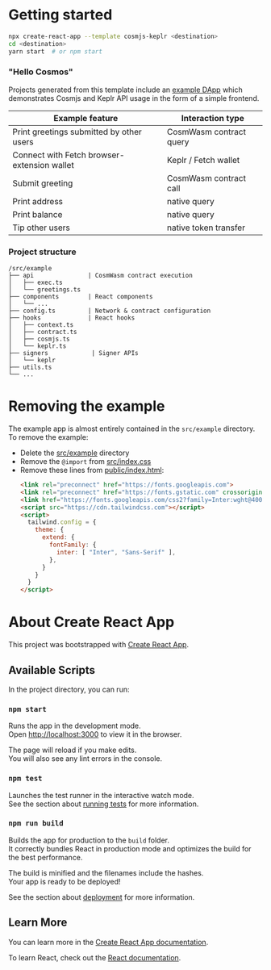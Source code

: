 # Getting started

```bash
npx create-react-app --template cosmjs-keplr <destination>
cd <destination>
yarn start  # or npm start
```

### "Hello Cosmos"

Projects generated from this template include an [example DApp](https://docs.fetch.ai/create-react-app/example_dapp) which demonstrates Cosmjs and Keplr API usage in the form of a simple frontend.

| Example feature                             | Interaction type        |
|---------------------------------------------|-------------------------|
| Print greetings submitted by other users    | CosmWasm contract query |
| Connect with Fetch browser-extension wallet | Keplr / Fetch wallet    |
| Submit greeting                             | CosmWasm contract call  |
| Print address                               | native query            |
| Print balance                               | native query            |
| Tip other users                             | native token transfer   |

### Project structure

```
/src/example
├── api               | CosmWasm contract execution
│   ├── exec.ts
│   └── greetings.ts
├── components        | React components
│   └── ...
├── config.ts         | Network & contract configuration
├── hooks             | React hooks
│   ├── context.ts
│   ├── contract.ts
│   ├── cosmjs.ts
│   └── keplr.ts
├── signers            | Signer APIs
│   └── keplr
├── utils.ts
└── ...
```

# Removing the example

The example app is almost entirely contained in the `src/example` directory.
To remove the example:

- Delete the [src/example](./src/example) directory
- Remove the `@import` from [src/index.css](./src/index.css)
- Remove these lines from [public/index.html](./public/index.html):
    ```html
    <link rel="preconnect" href="https://fonts.googleapis.com">
    <link rel="preconnect" href="https://fonts.gstatic.com" crossorigin>
    <link href="https://fonts.googleapis.com/css2?family=Inter:wght@400;600;800&display=swap" rel="stylesheet">
    <script src="https://cdn.tailwindcss.com"></script>
    <script>
      tailwind.config = {
        theme: {
          extend: {
            fontFamily: {
              inter: [ "Inter", "Sans-Serif" ],
            },
          }
        }
      }
    </script>
    ```

# About Create React App

This project was bootstrapped with [Create React App](https://github.com/facebook/create-react-app).

## Available Scripts

In the project directory, you can run:

### `npm start`

Runs the app in the development mode.\
Open [http://localhost:3000](http://localhost:3000) to view it in the browser.

The page will reload if you make edits.\
You will also see any lint errors in the console.

### `npm test`

Launches the test runner in the interactive watch mode.\
See the section about [running tests](https://facebook.github.io/create-react-app/docs/running-tests) for more information.

### `npm run build`

Builds the app for production to the `build` folder.\
It correctly bundles React in production mode and optimizes the build for the best performance.

The build is minified and the filenames include the hashes.\
Your app is ready to be deployed!

See the section about [deployment](https://facebook.github.io/create-react-app/docs/deployment) for more information.

## Learn More

You can learn more in the [Create React App documentation](https://facebook.github.io/create-react-app/docs/getting-started).

To learn React, check out the [React documentation](https://reactjs.org/).
